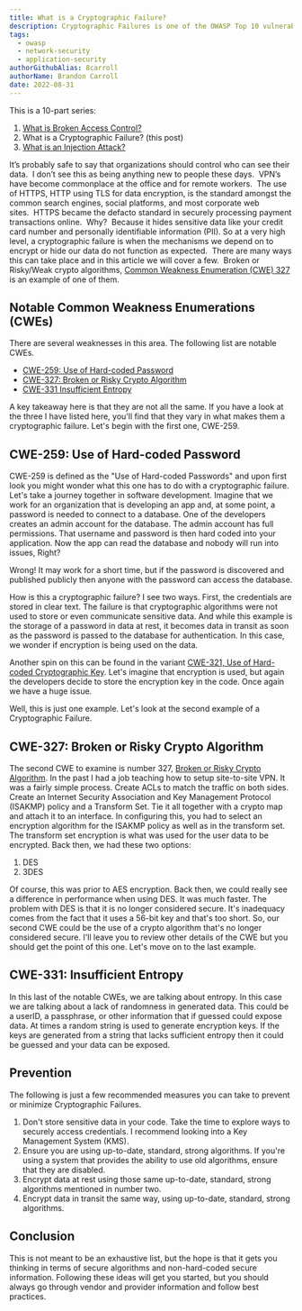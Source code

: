 ```yaml
---
title: What is a Cryptographic Failure?
description: Cryptographic Failures is one of the OWASP Top 10 vulnerabilities and this articles explains what that involves and ways to mitigate it.
tags:
  - owasp
  - network-security
  - application-security
authorGithubAlias: 8carroll
authorName: Brandon Carroll
date: 2022-08-31
---
```

This is a 10-part series:

1. [What is Broken Access Control?](/posts/owasp-top-10-defined/01-what-is-broken-access-control/)
2. What is a Cryptographic Failure? (this post)
3. [What is an Injection Attack?](/posts/owasp-top-10-defined/03-what-is-an-injection-attack/)

It’s probably safe to say that organizations should control who can see their data.  I don’t see this as being anything new to people these days.  VPN’s have become commonplace at the office and for remote workers.  The use of HTTPS, HTTP using TLS for data encryption, is the standard amongst the common search engines, social platforms, and most corporate web sites.  HTTPS became the defacto standard in securely processing payment transactions online.  Why?  Because it hides sensitive data like your credit card number and personally identifiable information (PII). So at a very high level, a cryptographic failure is when the mechanisms we depend on to encrypt or hide our data do not function as expected.  There are many ways this can take place and in this article we will cover a few.  Broken or Risky/Weak crypto algorithms, [Common Weakness Enumeration (CWE) 327](https://cwe.mitre.org/data/definitions/327.html) is an example of one of them.

## Notable Common Weakness Enumerations (CWEs)

There are several weaknesses in this area. The following list are notable CWEs.

- [CWE-259: Use of Hard-coded Password](https://cwe.mitre.org/data/definitions/259.html)
- [CWE-327: Broken or Risky Crypto Algorithm](https://cwe.mitre.org/data/definitions/327.html)
- [CWE-331 Insufficient Entropy](https://cwe.mitre.org/data/definitions/331.html)

A key takeaway here is that they are not all the same. If you have a look at the three I have listed here, you'll find that they vary in what makes them a cryptographic failure. Let's begin with the first one, CWE-259.

## CWE-259: Use of Hard-coded Password

CWE-259 is defined as the "Use of Hard-coded Passwords" and upon first look you might wonder what this one has to do with a cryptographic failure. Let's take a journey together in software development. Imagine that we work for an organization that is developing an app and, at some point, a password is needed to connect to a database. One of the developers creates an admin account for the database. The admin account has full permissions. That username and password is then hard coded into your application. Now the app can read the database and nobody will run into issues, Right?

Wrong! It may work for a short time, but if the password is discovered and published publicly then anyone with the password can access the database.

How is this a cryptographic failure? I see two ways. First, the credentials are stored in clear text. The failure is that cryptographic algorithms were not used to store or even communicate sensitive data. And while this example is the storage of a password in data at rest, it becomes data in transit as soon as the password is passed to the database for authentication. In this case, we wonder if encryption is being used on the data.

Another spin on this can be found in the variant [CWE-321, Use of Hard-coded Cryptographic Key](https://cwe.mitre.org/data/definitions/321.html). Let's imagine that encryption is used, but again the developers decide to store the encryption key in the code. Once again we have a huge issue.

Well, this is just one example. Let's look at the second example of a Cryptographic Failure.

## CWE-327: Broken or Risky Crypto Algorithm

The second CWE to examine is number 327, [Broken or Risky Crypto Algorithm](https://cwe.mitre.org/data/definitions/327.html). In the past I had a job teaching how to setup site-to-site VPN. It was a fairly simple process. Create ACLs to match the traffic on both sides. Create an Internet Security Association and Key Management Protocol (ISAKMP) policy and a Transform Set. Tie it all together with a crypto map and attach it to an interface. In configuring this, you had to select an encryption algorithm for the ISAKMP policy as well as in the transform set. The transform set encryption is what was used for the user data to be encrypted. Back then, we had these two options:

1. DES
2. 3DES

Of course, this was prior to AES encryption. Back then, we could really see a difference in performance when using DES. It was much faster. The problem with DES is that it is no longer considered secure. It's inadequacy comes from the fact that it uses a 56-bit key and that's too short. So, our second CWE could be the use of a crypto algorithm that's no longer considered secure. I'll leave you to review other details of the CWE but you should get the point of this one. Let's move on to the last example.

## CWE-331: Insufficient Entropy

In this last of the notable CWEs, we are talking about entropy. In this case we are talking about a lack of randomness in generated data. This could be a userID, a passphrase, or other information that if guessed could expose data. At times a random string is used to generate encryption keys. If the keys are generated from a string that lacks sufficient entropy then it could be guessed and your data can be exposed.

## Prevention

The following is just a few recommended measures you can take to prevent or minimize Cryptographic Failures. 

1. Don't store sensitive data in your code. Take the time to explore ways to securely access credentials. I recommend looking into a Key Management System (KMS).
2. Ensure you are using up-to-date, standard, strong algorithms. If you're using a system that provides the ability to use old algorithms, ensure that they are disabled.
3. Encrypt data at rest using those same up-to-date, standard, strong algorithms mentioned in number two.
4. Encrypt data in transit the same way, using up-to-date, standard, strong algorithms.

## Conclusion
  
This is not meant to be an exhaustive list, but the hope is that it gets you thinking in terms of secure algorithms and non-hard-coded secure information. Following these ideas will get you started, but you should always go through vendor and provider information and follow best practices.
